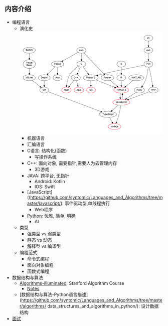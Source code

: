 ## 内容介绍
- 编程语言
    - 演化史 ![Lang](PNG/Lang.png)
        - 机器语言
        - 汇编语言
        - C语言:  结构化(函数)
            - 写操作系统
        - C++: 面向对象, 需要指针,需要人为去管理内存
            - 3D游戏
        - JAVA: 跨平台, 无指针
            - Android: Kotlin
            - IOS: Swift
        - [JavaScript]((https://github.com/syntomic/Languages_and_Algorithms/tree/master/javascript/): 事件驱动型,单线程执行
            - Web程序
        - [Python](https://github.com/syntomic/Languages_and_Algorithms/tree/master/python/): 优雅, 简单, 明确
            - AI
    - 类型
        - 强类型 vs 弱类型
        - 静态 vs 动态
        - 解释型 vs 编译型
    - 编程范式
        - 命令式编程
        - 面向对象编程
        - 函数式编程
- 数据结构与算法
    - [Algorithms-illuminated](https://lagunita.stanford.edu/courses/course-v1:Engineering+Algorithms1+SelfPaced/about): Stanford Algorithm Course
        - [Notes](https://github.com/syntomic/Languages_and_Algorithms/tree/master/algorithms/algorithms_illuminated/)
    - [数据结构与算法-Python语言描述](https://github.com/syntomic/Languages_and_Algorithms/tree/master/algorithms/ data_structures_and_algorithms_in_python/): 设计数据结构
- [面试](https://github.com/syntomic/Languages_and_Algorithms/tree/master/interview/)

